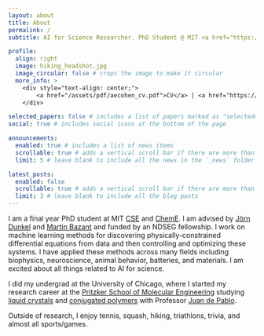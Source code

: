 ```yaml
---
layout: about
title: About
permalink: /
subtitle: AI for Science Researcher. PhD Student @ MIT <a href="https://cse.mit.edu//">CSE</a> + <a href="https://cheme.mit.edu//">ChemE</a>

profile:
  align: right
  image: hiking_headshot.jpg
  image_circular: false # crops the image to make it circular
  more_info: >
    <div style="text-align: center;">
        <a href="/assets/pdf/aecohen_cv.pdf">CV</a> | <a href="https://scholar.google.com/citations?user=89drxM4AAAAJ&hl=en">Scholar</a>
    </div>

selected_papers: false # includes a list of papers marked as "selected={true}"
social: true # includes social icons at the bottom of the page

announcements:
  enabled: true # includes a list of news items
  scrollable: true # adds a vertical scroll bar if there are more than 3 news items
  limit: 5 # leave blank to include all the news in the `_news` folder

latest_posts:
  enabled: false
  scrollable: true # adds a vertical scroll bar if there are more than 3 new posts items
  limit: 3 # leave blank to include all the blog posts
---
```


I am a final year PhD student at MIT [CSE](https://cse.mit.edu//) and [ChemE](https://cheme.mit.edu//).
I am advised by [Jörn Dunkel](https://math.mit.edu/~dunkel/) and [Martin Bazant](https://cheme.mit.edu/profile/martin-z-bazant/) and funded by an NDSEG fellowship.
I work on machine learning methods for discovering physically-constrained differential equations from data and then controlling and optimizing these systems. I have applied these methods across many fields including biophysics, neuroscience, animal behavior, batteries, and materials.
I am excited about all things related to AI for science.

I did my undergrad at the University of Chicago, where I started my research career at the [Pritzker School of Molecular Engineering](https://pme.uchicago.edu/) studying [liquid crystals](https://en.wikipedia.org/wiki/Liquid_crystal) and [conjugated polymers](https://en.wikipedia.org/wiki/Conductive_polymer) with Professor [Juan de Pablo](https://engineering.nyu.edu/faculty/juan-de-pablo).

Outside of research, I enjoy tennis, squash, hiking, triathlons, trivia, and almost all sports/games.
